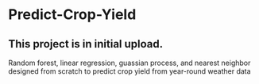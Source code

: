 # Predict-Crop-Yield
## This project is in initial upload.
Random forest, linear regression, guassian process, and nearest neighbor designed from scratch to predict crop yield from year-round weather data
